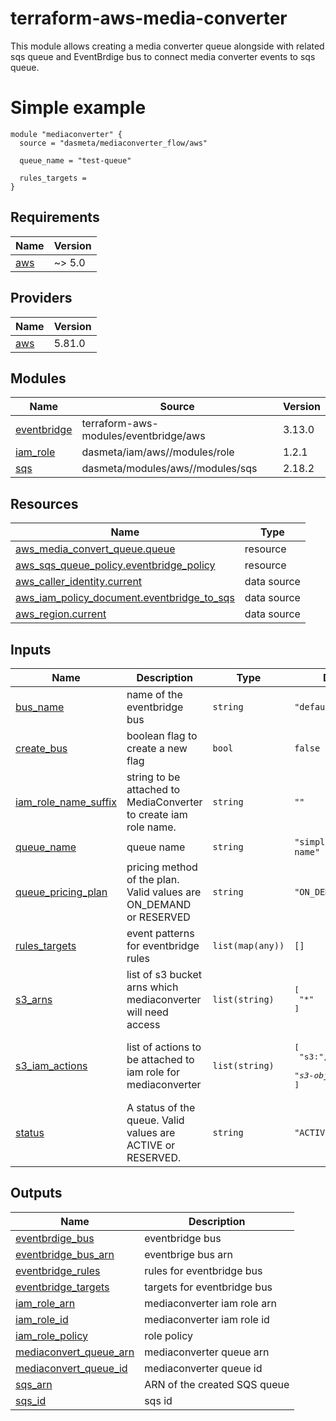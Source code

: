# terraform-aws-media-converter
This module allows creating a media converter queue alongside with related sqs queue and EventBrdige bus to connect media converter events to sqs queue.


# Simple example
```hcl
module "mediaconverter" {
  source = "dasmeta/mediaconverter_flow/aws"

  queue_name = "test-queue"

  rules_targets =
}

```

<!-- BEGINNING OF PRE-COMMIT-TERRAFORM DOCS HOOK -->
## Requirements

| Name | Version |
|------|---------|
| <a name="requirement_aws"></a> [aws](#requirement\_aws) | ~> 5.0 |

## Providers

| Name | Version |
|------|---------|
| <a name="provider_aws"></a> [aws](#provider\_aws) | 5.81.0 |

## Modules

| Name | Source | Version |
|------|--------|---------|
| <a name="module_eventbridge"></a> [eventbridge](#module\_eventbridge) | terraform-aws-modules/eventbridge/aws | 3.13.0 |
| <a name="module_iam_role"></a> [iam\_role](#module\_iam\_role) | dasmeta/iam/aws//modules/role | 1.2.1 |
| <a name="module_sqs"></a> [sqs](#module\_sqs) | dasmeta/modules/aws//modules/sqs | 2.18.2 |

## Resources

| Name | Type |
|------|------|
| [aws_media_convert_queue.queue](https://registry.terraform.io/providers/hashicorp/aws/latest/docs/resources/media_convert_queue) | resource |
| [aws_sqs_queue_policy.eventbridge_policy](https://registry.terraform.io/providers/hashicorp/aws/latest/docs/resources/sqs_queue_policy) | resource |
| [aws_caller_identity.current](https://registry.terraform.io/providers/hashicorp/aws/latest/docs/data-sources/caller_identity) | data source |
| [aws_iam_policy_document.eventbridge_to_sqs](https://registry.terraform.io/providers/hashicorp/aws/latest/docs/data-sources/iam_policy_document) | data source |
| [aws_region.current](https://registry.terraform.io/providers/hashicorp/aws/latest/docs/data-sources/region) | data source |

## Inputs

| Name | Description | Type | Default | Required |
|------|-------------|------|---------|:--------:|
| <a name="input_bus_name"></a> [bus\_name](#input\_bus\_name) | name of the eventbridge bus | `string` | `"default"` | no |
| <a name="input_create_bus"></a> [create\_bus](#input\_create\_bus) | boolean flag to create a new flag | `bool` | `false` | no |
| <a name="input_iam_role_name_suffix"></a> [iam\_role\_name\_suffix](#input\_iam\_role\_name\_suffix) | string to be attached to MediaConverter to create iam role name. | `string` | `""` | no |
| <a name="input_queue_name"></a> [queue\_name](#input\_queue\_name) | queue name | `string` | `"simple-queue-name"` | no |
| <a name="input_queue_pricing_plan"></a> [queue\_pricing\_plan](#input\_queue\_pricing\_plan) | pricing method of the plan. Valid values are ON\_DEMAND or RESERVED | `string` | `"ON_DEMAND"` | no |
| <a name="input_rules_targets"></a> [rules\_targets](#input\_rules\_targets) | event patterns for eventbridge rules | `list(map(any))` | `[]` | no |
| <a name="input_s3_arns"></a> [s3\_arns](#input\_s3\_arns) | list of s3 bucket arns which mediaconverter will need access | `list(string)` | <pre>[<br/>  "*"<br/>]</pre> | no |
| <a name="input_s3_iam_actions"></a> [s3\_iam\_actions](#input\_s3\_iam\_actions) | list of actions to be attached to iam role for mediaconverter | `list(string)` | <pre>[<br/>  "s3:*",<br/>  "s3-object-lambda:*"<br/>]</pre> | no |
| <a name="input_status"></a> [status](#input\_status) | A status of the queue. Valid values are ACTIVE or RESERVED. | `string` | `"ACTIVE"` | no |

## Outputs

| Name | Description |
|------|-------------|
| <a name="output_eventbrdige_bus"></a> [eventbrdige\_bus](#output\_eventbrdige\_bus) | eventbridge bus |
| <a name="output_eventbridge_bus_arn"></a> [eventbridge\_bus\_arn](#output\_eventbridge\_bus\_arn) | eventbrige bus arn |
| <a name="output_eventbridge_rules"></a> [eventbridge\_rules](#output\_eventbridge\_rules) | rules for eventbridge bus |
| <a name="output_eventbridge_targets"></a> [eventbridge\_targets](#output\_eventbridge\_targets) | targets for eventbridge bus |
| <a name="output_iam_role_arn"></a> [iam\_role\_arn](#output\_iam\_role\_arn) | mediaconverter iam role arn |
| <a name="output_iam_role_id"></a> [iam\_role\_id](#output\_iam\_role\_id) | mediaconverter iam role id |
| <a name="output_iam_role_policy"></a> [iam\_role\_policy](#output\_iam\_role\_policy) | role policy |
| <a name="output_mediaconvert_queue_arn"></a> [mediaconvert\_queue\_arn](#output\_mediaconvert\_queue\_arn) | mediaconverter queue arn |
| <a name="output_mediaconvert_queue_id"></a> [mediaconvert\_queue\_id](#output\_mediaconvert\_queue\_id) | mediaconverter queue id |
| <a name="output_sqs_arn"></a> [sqs\_arn](#output\_sqs\_arn) | ARN of the created SQS queue |
| <a name="output_sqs_id"></a> [sqs\_id](#output\_sqs\_id) | sqs id |
<!-- END OF PRE-COMMIT-TERRAFORM DOCS HOOK -->
